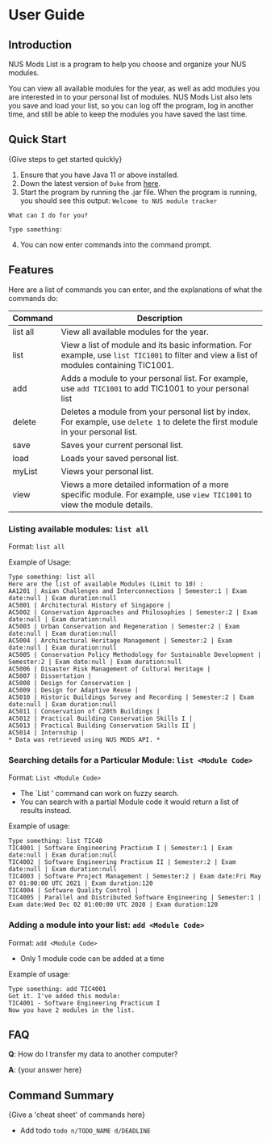 # User Guide

## Introduction

NUS Mods List is a program to help you choose and organize your NUS modules.

You can view all available modules for the year, as well as add modules you are interested in to your personal list of modules. NUS Mods List also lets you save and load your list, so you can log off the program, log in another time, and still be able to keep the modules you have saved the last time.

## Quick Start

{Give steps to get started quickly}

1. Ensure that you have Java 11 or above installed.
2. Down the latest version of `Duke` from [here](https://github.com/nus-tic4001-AY2122S1/tp).
3. Start the program by running the .jar file. When the program is running, you should see this output:
`Welcome to NUS module tracker`

`What can I do for you?`

`Type something:` 

4. You can now enter commands into the command prompt. 

## Features 

Here are a list of commands you can enter, and the explanations of what the commands do:

| Command           | Description                                                                                                                               |
|-------------------|-------------------------------------------------------------------------------------------------------------------------------------------|
| list all          | View all available modules for the year.                                                                                                  |
| list <ModuleCode> | View a list of module and its basic information. For example, use `list TIC1001` to filter and view a list of modules containing TIC1001. |
| add <ModuleCode>  | Adds a module to your personal list. For example, use `add TIC1001` to add TIC1001 to your personal list                                  |
| delete <Index>    | Deletes a module from your personal list by index. For example, use `delete 1` to delete the first module in your personal list.          |
| save              | Saves your current personal list.                                                                                                         |
| load              | Loads your saved personal list.                                                                                                           |
| myList            | Views your personal list.                                                                                                                 |
| view <ModuleCode> | Views a more detailed information of a more specific module. For example, use `view TIC1001` to view the module details.                  |

### Listing available modules: `list all`

Format: `list all`


Example of Usage: 
```console
Type something: list all
Here are the list of available Modules (Limit to 10) : 
AA1201 | Asian Challenges and Interconnections | Semester:1 | Exam date:null | Exam duration:null
AC5001 | Architectural History of Singapore | 
AC5002 | Conservation Approaches and Philosophies | Semester:2 | Exam date:null | Exam duration:null
AC5003 | Urban Conservation and Regeneration | Semester:2 | Exam date:null | Exam duration:null
AC5004 | Architectural Heritage Management | Semester:2 | Exam date:null | Exam duration:null
AC5005 | Conservation Policy Methodology for Sustainable Development | Semester:2 | Exam date:null | Exam duration:null
AC5006 | Disaster Risk Management of Cultural Heritage | 
AC5007 | Dissertation | 
AC5008 | Design for Conservation | 
AC5009 | Design for Adaptive Reuse | 
AC5010 | Historic Buildings Survey and Recording | Semester:2 | Exam date:null | Exam duration:null
AC5011 | Conservation of C20th Buildings | 
AC5012 | Practical Building Conservation Skills I | 
AC5013 | Practical Building Conservation Skills II | 
AC5014 | Internship | 
* Data was retrieved using NUS MODS API. *
```
### Searching details for a Particular Module: `list <Module Code>`

Format: `List <Module Code>`

* The `List <Module Code>' command can work on fuzzy search. 
* You can search with a partial Module code it would return a list of results instead.  

Example of usage: 
```console
Type something: list TIC40
TIC4001 | Software Engineering Practicum I | Semester:1 | Exam date:null | Exam duration:null
TIC4002 | Software Engineering Practicum II | Semester:2 | Exam date:null | Exam duration:null
TIC4003 | Software Project Management | Semester:2 | Exam date:Fri May 07 01:00:00 UTC 2021 | Exam duration:120
TIC4004 | Software Quality Control | 
TIC4005 | Parallel and Distributed Software Engineering | Semester:1 | Exam date:Wed Dec 02 01:00:00 UTC 2020 | Exam duration:120
```

### Adding a module into your list: `add <Module Code>`

Format: `add <Module Code>`

* Only 1 module code can be added at a time

Example of usage:
```console
Type something: add TIC4001
Got it. I've added this module:
TIC4001 - Software Engineering Practicum I
Now you have 2 modules in the list.
```

## FAQ

**Q**: How do I transfer my data to another computer?

**A**: {your answer here}

## Command Summary

{Give a 'cheat sheet' of commands here}

* Add todo `todo n/TODO_NAME d/DEADLINE`
